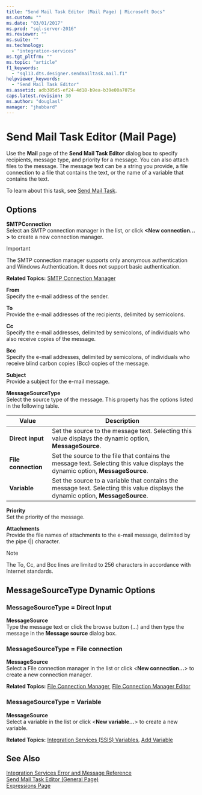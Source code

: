 ```yaml
---
title: "Send Mail Task Editor (Mail Page) | Microsoft Docs"
ms.custom: ""
ms.date: "03/01/2017"
ms.prod: "sql-server-2016"
ms.reviewer: ""
ms.suite: ""
ms.technology: 
  - "integration-services"
ms.tgt_pltfrm: ""
ms.topic: "article"
f1_keywords: 
  - "sql13.dts.designer.sendmailtask.mail.f1"
helpviewer_keywords: 
  - "Send Mail Task Editor"
ms.assetid: adb385d5-ef24-4d18-b9ea-b39e00a7075e
caps.latest.revision: 30
ms.author: "douglasl"
manager: "jhubbard"
---
```

# Send Mail Task Editor (Mail Page)
  Use the **Mail** page of the **Send Mail Task Editor** dialog box to specify recipients, message type, and priority for a message. You can also attach files to the message. The message text can be a string you provide, a file connection to a file that contains the text, or the name of a variable that contains the text.  
  
 To learn about this task, see [Send Mail Task](../../integration-services/control-flow/send-mail-task.md).  
  
## Options  
 **SMTPConnection**  
 Select an SMTP connection manager in the list, or click **\<New connection…>** to create a new connection manager.  
  
> [!IMPORTANT]  
>  The SMTP connection manager supports only anonymous authentication and Windows Authentication. It does not support basic authentication.  
  
 **Related Topics:** [SMTP Connection Manager](../../integration-services/connection-manager/smtp-connection-manager.md)  
  
 **From**  
 Specify the e-mail address of the sender.  
  
 **To**  
 Provide the e-mail addresses of the recipients, delimited by semicolons.  
  
 **Cc**  
 Specify the e-mail addresses, delimited by semicolons, of individuals who also receive copies of the message.  
  
 **Bcc**  
 Specify the e-mail addresses, delimited by semicolons, of individuals who receive blind carbon copies (Bcc) copies of the message.  
  
 **Subject**  
 Provide a subject for the e-mail message.  
  
 **MessageSourceType**  
 Select the source type of the message. This property has the options listed in the following table.  
  
|Value|Description|  
|-----------|-----------------|  
|**Direct input**|Set the source to the message text. Selecting this value displays the dynamic option, **MessageSource**.|  
|**File connection**|Set the source to the file that contains the message text. Selecting this value displays the dynamic option, **MessageSource**.|  
|**Variable**|Set the source to a variable that contains the message text. Selecting this value displays the dynamic option, **MessageSource**.|  
  
 **Priority**  
 Set the priority of the message.  
  
 **Attachments**  
 Provide the file names of attachments to the e-mail message, delimited by the pipe (|) character.  
  
> [!NOTE]  
>  The To, Cc, and Bcc lines are limited to 256 characters in accordance with Internet standards.  
  
## MessageSourceType Dynamic Options  
  
### MessageSourceType = Direct Input  
 **MessageSource**  
 Type the message text or click the browse button (…) and then type the message in the **Message source** dialog box.  
  
### MessageSourceType = File connection  
 **MessageSource**  
 Select a File connection manager in the list or click \<**New connection…**> to create a new connection manager.  
  
 **Related Topics:** [File Connection Manager](../../integration-services/connection-manager/file-connection-manager.md), [File Connection Manager Editor](../../integration-services/connection-manager/file-connection-manager-editor.md)  
  
### MessageSourceType = Variable  
 **MessageSource**  
 Select a variable in the list or click \<**New variable…**> to create a new variable.  
  
 **Related Topics:** [Integration Services &#40;SSIS&#41; Variables](../../integration-services/integration-services-ssis-variables.md), [Add Variable](http://msdn.microsoft.com/library/d09b5d31-433f-4f7c-8c68-9df3a97785d5)  
  
## See Also  
 [Integration Services Error and Message Reference](../../integration-services/integration-services-error-and-message-reference.md)   
 [Send Mail Task Editor &#40;General Page&#41;](../../integration-services/control-flow/send-mail-task-editor-general-page.md)   
 [Expressions Page](../../integration-services/expressions/expressions-page.md)  
  
  